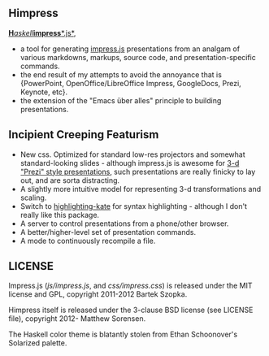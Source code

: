 
Himpress
--------

[**H***askell***impress***.js*](http://matthewsorensen.github.com/himpress),

 + a tool for generating [impress.js](https://github.com/bartaz/impress.js) presentations from an analgam of various markdowns, markups, source code, and presentation-specific commands.
 + the end result of my attempts to avoid the annoyance that is {PowerPoint, OpenOffice/LibreOffice Impress, GoogleDocs, Prezi, Keynote, etc}.
 + the extension of the "Emacs über alles" principle to building presentations.

Incipient Creeping Featurism
--------

 + New css. Optimized for standard low-res projectors and somewhat standard-looking slides - although impress.js is awesome for [3-d "Prezi" style presentations](http://bartaz.github.com/impress.js), such presentations are really finicky to lay out, and are sorta distracting.
 + A slightly more intuitive model for representing 3-d transformations and scaling.
 + Switch to [highlighting-kate](http://hackage.haskell.org/package/highlighting-kate-0.5.0.5) for syntax highlighting - although I don't really like this package.
 + A server to control presentations from a phone/other browser.
 + A better/higher-level set of presentation commands.
 + A mode to continuously recompile a file.

LICENSE
---------

Impress.js (*js/impress.js*, and *css/impress.css*) is released under the MIT license and GPL,
copyright 2011-2012 Bartek Szopka.

Himpress itself is released under the 3-clause BSD license (see LICENSE file), 
copyright 2012- Matthew Sorensen.

The Haskell color theme is blatantly stolen from Ethan Schoonover's Solarized palette.
